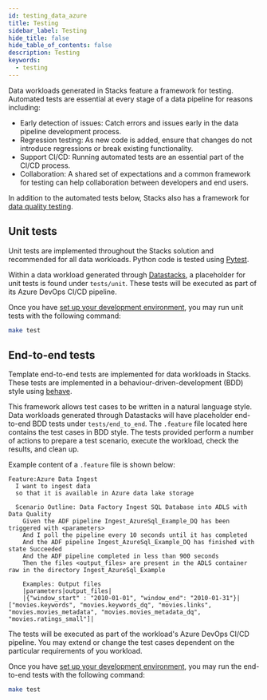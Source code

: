 ```yaml
---
id: testing_data_azure
title: Testing
sidebar_label: Testing
hide_title: false
hide_table_of_contents: false
description: Testing
keywords:
  - testing
---
```


Data workloads generated in Stacks feature a framework for testing. Automated tests are essential at every stage of a data pipeline for reasons including:

- Early detection of issues: Catch errors and issues early in the data pipeline development process.
- Regression testing: As new code is added, ensure that changes do not introduce regressions or break existing functionality.
- Support CI/CD: Running automated tests are an essential part of the CI/CD process.
- Collaboration: A shared set of expectations and a common framework for testing can help collaboration between developers and end users.

In addition to the automated tests below, Stacks also has a framework for [data quality testing](./data_quality_azure.md).

## Unit tests

Unit tests are implemented throughout the Stacks solution and recommended for all data workloads. Python code is tested using [Pytest](https://docs.pytest.org/en/7.2.x/).

Within a data workload generated through [Datastacks](./datastacks.md), a placeholder for unit tests is found under `tests/unit`. These tests will be executed as part of its Azure DevOps CI/CD pipeline.

Once you have [set up your development environment](../getting_started/dev_quickstart_data_azure.md), you may run unit tests with the following command:

```bash
make test
```

## End-to-end tests

Template end-to-end tests are implemented for data workloads in Stacks. These tests are implemented in a behaviour-driven-development (BDD) style using [behave](https://behave.readthedocs.io/en/stable/).

This framework allows test cases to be written in a natural language style. Data workloads generated through Datastacks will have placeholder end-to-end BDD tests under `tests/end_to_end`. The `.feature` file located here contains the test cases in BDD style. The tests provided perform a number of actions to prepare a test scenario, execute the workload, check the results, and clean up.

Example content of a `.feature` file is shown below:

```text
Feature:Azure Data Ingest
  I want to ingest data
  so that it is available in Azure data lake storage

  Scenario Outline: Data Factory Ingest SQL Database into ADLS with Data Quality
    Given the ADF pipeline Ingest_AzureSql_Example_DQ has been triggered with <parameters>
    And I poll the pipeline every 10 seconds until it has completed
    And the ADF pipeline Ingest_AzureSql_Example_DQ has finished with state Succeeded
    And the ADF pipeline completed in less than 900 seconds
    Then the files <output_files> are present in the ADLS container raw in the directory Ingest_AzureSql_Example

    Examples: Output files
    |parameters|output_files|
    |{"window_start" : "2010-01-01", "window_end": "2010-01-31"}|["movies.keywords", "movies.keywords_dq", "movies.links", "movies.movies_metadata", "movies.movies_metadata_dq", "movies.ratings_small"]|
```

The tests will be executed as part of the workload's Azure DevOps CI/CD pipeline. You may extend or change the test cases dependent on the particular requirements of you workload.

Once you have [set up your development environment](../getting_started/dev_quickstart_data_azure.md), you may run the end-to-end tests with the following command:

```bash
make test
```
